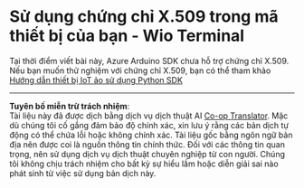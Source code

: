 <!--
CO_OP_TRANSLATOR_METADATA:
{
  "original_hash": "8a74f789f3c1bf41a13c007190360c19",
  "translation_date": "2025-08-27T22:11:50+00:00",
  "source_file": "2-farm/lessons/6-keep-your-plant-secure/wio-terminal-x509.md",
  "language_code": "vi"
}
-->
# Sử dụng chứng chỉ X.509 trong mã thiết bị của bạn - Wio Terminal

Tại thời điểm viết bài này, Azure Arduino SDK chưa hỗ trợ chứng chỉ X.509. Nếu bạn muốn thử nghiệm với chứng chỉ X.509, bạn có thể tham khảo [Hướng dẫn thiết bị IoT ảo sử dụng Python SDK](single-board-computer-x509.md)

---

**Tuyên bố miễn trừ trách nhiệm**:  
Tài liệu này đã được dịch bằng dịch vụ dịch thuật AI [Co-op Translator](https://github.com/Azure/co-op-translator). Mặc dù chúng tôi cố gắng đảm bảo độ chính xác, xin lưu ý rằng các bản dịch tự động có thể chứa lỗi hoặc không chính xác. Tài liệu gốc bằng ngôn ngữ bản địa nên được coi là nguồn thông tin chính thức. Đối với các thông tin quan trọng, nên sử dụng dịch vụ dịch thuật chuyên nghiệp từ con người. Chúng tôi không chịu trách nhiệm cho bất kỳ sự hiểu lầm hoặc diễn giải sai nào phát sinh từ việc sử dụng bản dịch này.